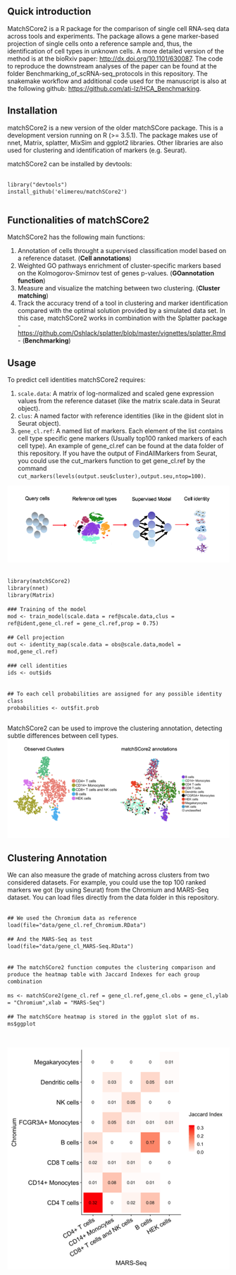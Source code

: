 
## Quick introduction

MatchSCore2 is a R package for the comparison of single cell RNA-seq data across tools and experiments. The package allows a gene marker-based projection of single cells onto a reference sample and, thus, the identification of cell types in unknown cells.  A more detailed version of the method is at the bioRxiv paper:  http://dx.doi.org/10.1101/630087. The code to reproduce the downstream analyses of the paper can be found at the folder Benchmarking_of_scRNA-seq_protocols in this repository. The snakemake workflow and additional code used for the manuscript is also at the following github: https://github.com/ati-lz/HCA_Benchmarking.  

## Installation

matchSCore2 is a new version of the older matchSCore package. This is a development version running on R (>= 3.5.1). The package makes use of nnet, Matrix, splatter, MixSim and ggplot2 libraries. Other libraries are also used for clustering and identification of markers (e.g. Seurat).

matchSCore2 can be installed by devtools:

```{r,eval=FALSE}

library("devtools")
install_github('elimereu/matchSCore2')


```


## Functionalities of matchSCore2

MatchSCore2 has the following main functions:

1. Annotation of cells throught a supervised classification model based on a reference dataset. (**Cell annotations**)
2. Weighted GO pathways enrichment of cluster-specific markers based on the Kolmogorov-Smirnov test of genes p-values. (**GOannotation function**)
3. Measure and visualize the matching between two clustering. (**Cluster matching**) 
4. Track the accuracy trend of a tool in clustering and marker identification compared with the optimal solution provided by a simulated data set. In this case, matchSCore2 works in combination with the Splatter package - https://github.com/Oshlack/splatter/blob/master/vignettes/splatter.Rmd - (**Benchmarking**)


## Usage

To predict cell identities matchSCore2 requires:

1. ``` scale.data ```: A matrix of log-normalized and scaled gene expression values from the reference dataset (like the matrix scale.data in Seurat object).
2. ``` clus ```: A named factor with reference identities (like in the @ident slot in Seurat object).
3. ``` gene_cl.ref ```: A named list of markers. Each element of the list contains cell type specific gene markers (Usually top100 ranked markers of each cell type). An example of gene_cl.ref can be found at the data folder of this repository. If you have the output of FindAllMarkers from Seurat, you could use the cut_markers function to get gene_cl.ref by the command ``` cut_markers(levels(output.seu$cluster),output.seu,ntop=100) ```.


![Scheme](matchSCore2_Overview.png)


```{r,eval=FALSE}

library(matchSCore2)
library(nnet)
library(Matrix)

### Training of the model  
mod <- train_model(scale.data = ref@scale.data,clus = ref@ident,gene_cl.ref = gene_cl.ref,prop = 0.75)

## Cell projection
out <- identity_map(scale.data = obs@scale.data,model = mod,gene_cl.ref)

### cell identities
ids <- out$ids 


## To each cell probabilities are assigned for any possible identity class
probabilities <- out$fit.prob


```
MatchSCore2 can be used to improve the clustering annotation, detecting subtle differences between cell types. 
![Annotations](Clustering_vs_matchSCore_annotations.png)


## Clustering Annotation

We can also measure the grade of matching across clusters from two considered datasets.
For example, you could use the top 100 ranked markers we got (by using Seurat) from the Chromium and MARS-Seq dataset.
You can load files directly from the data folder in this repository. 

```{r,eval=TRUE}

## We used the Chromium data as reference
load(file="data/gene_cl.ref_Chromium.RData")

## And the MARS-Seq as test
load(file="data/gene_cl_MARS-Seq.RData")


## The matchSCore2 function computes the clustering comparison and produce the heatmap table with Jaccard Indexes for each group combination

ms <- matchSCore2(gene_cl.ref = gene_cl.ref,gene_cl.obs = gene_cl,ylab = "Chromium",xlab = "MARS-Seq")

## The matchSCore heatmap is stored in the ggplot slot of ms. 
ms$ggplot



```
![Heatmap](Heatmap.png)






